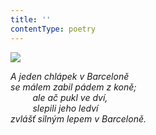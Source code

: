 ```yaml
---
title: ''
contentType: poetry
---
```


<section>

![](../Images/011.jpg)

_A jeden chlápek v Barceloně  
se málem zabil pádem z koně;  
         ale ač pukl ve dví,  
         slepili jeho ledví  
zvlášť silným lepem v Barceloně._

</section>
